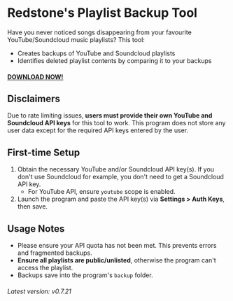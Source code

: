 # Redstone's Playlist Backup Tool
Have you never noticed songs disappearing from your favourite YouTube/Soundcloud music playlists? This tool:

* Creates backups of YouTube and Soundcloud playlists
* Identifies deleted playlist contents by comparing it to your backups

#### [DOWNLOAD NOW!](https://github.com/SCRedstone/playlist-backup/releases)

## Disclaimers
Due to rate limiting issues, <b>users must provide their own YouTube and Soundcloud API keys</b> for this tool to work. This program does not store any user data except for the required API keys entered by the user.

## First-time Setup
1. Obtain the necessary YouTube and/or Soundcloud API key(s). If you don't use Soundcloud for example, you don't need to get a Soundcloud API key.
   * For YouTube API, ensure `youtube` scope is enabled.
2. Launch the program and paste the API key(s) via <b>Settings > Auth Keys</b>, then save.

## Usage Notes
* Please ensure your API quota has not been met. This prevents errors and fragmented backups.
* <b>Ensure all playlists are public/unlisted</b>, otherwise the program can't access the playlist.
* Backups save into the program's `backup` folder.

###### Latest version: v0.7.21
